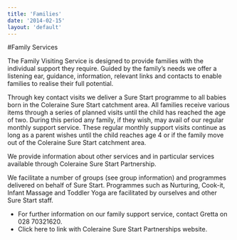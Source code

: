 ```yaml
---
title: 'Families'
date: '2014-02-15'
layout: 'default'
---
```

#Family Services

The Family Visiting Service is designed to provide families with the individual support they require.  Guided by the family’s needs we offer a listening ear, guidance, information, relevant links and contacts to enable families to realise their full potential.  

Through key contact visits we deliver a Sure Start programme to all babies born in the Coleraine Sure Start catchment area.  All families receive various items through a series of planned visits until the child has reached the age of two.  During this period any family, if they wish, may avail of our regular monthly support service.  These regular monthly support visits continue as long as a parent wishes until the child reaches age 4 or if the family move out of the Coleraine Sure Start catchment area.  

We provide information about other services and in particular services available through Coleraine Sure Start Partnership.  

We facilitate a number of groups (see group information) and programmes delivered on behalf of Sure Start.  Programmes such as Nurturing, Cook-it, Infant Massage and Toddler Yoga are facilitated by ourselves and other Sure Start staff.  

- For further information on our family support service, contact Gretta on 028 70321620.  
- Click here to link with Coleraine Sure Start Partnerships website.  
